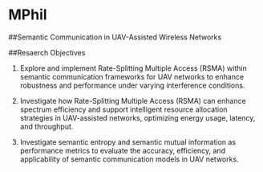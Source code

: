# MPhil

##Semantic Communication in UAV-Assisted Wireless Networks

##Resaerch Objectives
1. Explore and implement Rate-Splitting Multiple Access (RSMA) within semantic communication frameworks for UAV networks to enhance robustness and performance under varying interference conditions.

2. Investigate how Rate-Splitting Multiple Access (RSMA) can enhance spectrum efficiency and support intelligent resource allocation strategies in UAV-assisted networks, optimizing energy usage, latency, and throughput.

3. Investigate semantic entropy and semantic mutual information as performance metrics to evaluate the accuracy, efficiency, and applicability of semantic communication models in UAV networks.

